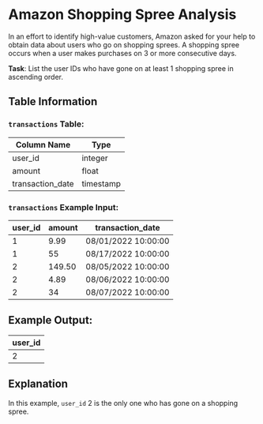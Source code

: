 # Amazon Shopping Spree Analysis

In an effort to identify high-value customers, Amazon asked for your help to obtain data about users who go on shopping sprees. A shopping spree occurs when a user makes purchases on 3 or more consecutive days.

**Task**: List the user IDs who have gone on at least 1 shopping spree in ascending order.

## Table Information

### `transactions` Table:
| Column Name | Type |
|-------------|------|
| user_id | integer |
| amount | float |
| transaction_date | timestamp |

### `transactions` Example Input:
| user_id | amount | transaction_date |
|---------|--------|------------------|
| 1 | 9.99 | 08/01/2022 10:00:00 |
| 1 | 55 | 08/17/2022 10:00:00 |
| 2 | 149.50 | 08/05/2022 10:00:00 |
| 2 | 4.89 | 08/06/2022 10:00:00 |
| 2 | 34 | 08/07/2022 10:00:00 |

## Example Output:
| user_id |
|---------|
| 2 |

## Explanation
In this example, `user_id` 2 is the only one who has gone on a shopping spree.
